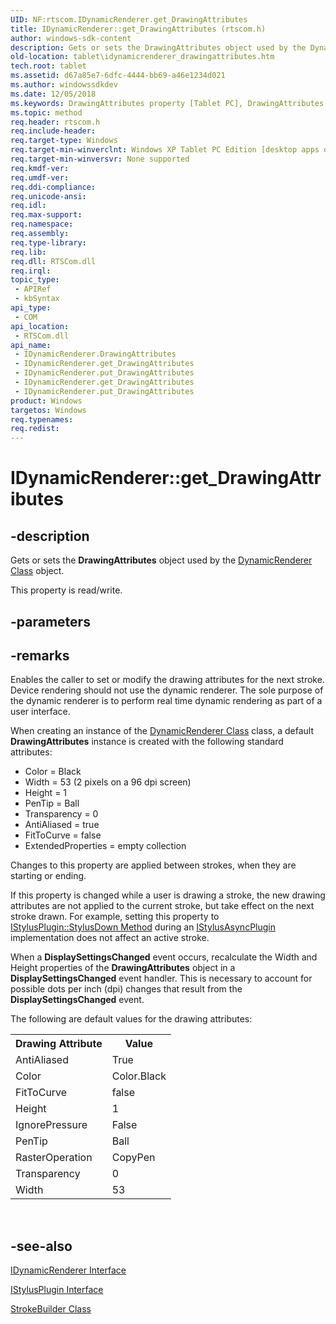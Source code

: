 ```yaml
---
UID: NF:rtscom.IDynamicRenderer.get_DrawingAttributes
title: IDynamicRenderer::get_DrawingAttributes (rtscom.h)
author: windows-sdk-content
description: Gets or sets the DrawingAttributes object used by the DynamicRenderer Class object.
old-location: tablet\idynamicrenderer_drawingattributes.htm
tech.root: tablet
ms.assetid: d67a85e7-6dfc-4444-bb69-a46e1234d021
ms.author: windowssdkdev
ms.date: 12/05/2018
ms.keywords: DrawingAttributes property [Tablet PC], DrawingAttributes property [Tablet PC],IDynamicRenderer interface, IDynamicRenderer interface [Tablet PC],DrawingAttributes property, IDynamicRenderer.DrawingAttributes, IDynamicRenderer.get_DrawingAttributes, IDynamicRenderer.put_DrawingAttributes, IDynamicRenderer::DrawingAttributes, IDynamicRenderer::get_DrawingAttributes, IDynamicRenderer::put_DrawingAttributes, d67a85e7-6dfc-4444-bb69-a46e1234d021, get_DrawingAttributes, rtscom/IDynamicRenderer::DrawingAttributes, rtscom/IDynamicRenderer::get_DrawingAttributes, rtscom/IDynamicRenderer::put_DrawingAttributes, tablet.idynamicrenderer_drawingattributes
ms.topic: method
req.header: rtscom.h
req.include-header: 
req.target-type: Windows
req.target-min-winverclnt: Windows XP Tablet PC Edition [desktop apps only]
req.target-min-winversvr: None supported
req.kmdf-ver: 
req.umdf-ver: 
req.ddi-compliance: 
req.unicode-ansi: 
req.idl: 
req.max-support: 
req.namespace: 
req.assembly: 
req.type-library: 
req.lib: 
req.dll: RTSCom.dll
req.irql: 
topic_type:
 - APIRef
 - kbSyntax
api_type:
 - COM
api_location:
 - RTSCom.dll
api_name:
 - IDynamicRenderer.DrawingAttributes
 - IDynamicRenderer.get_DrawingAttributes
 - IDynamicRenderer.put_DrawingAttributes
 - IDynamicRenderer.get_DrawingAttributes
 - IDynamicRenderer.put_DrawingAttributes
product: Windows
targetos: Windows
req.typenames: 
req.redist: 
---
```


# IDynamicRenderer::get_DrawingAttributes


## -description



Gets or sets the <b>DrawingAttributes</b> object used by the <a href="https://msdn.microsoft.com/938e1eb2-3dd4-4e21-9c46-9ef840172b05">DynamicRenderer Class</a> object.



This property is read/write.


## -parameters


## -remarks



Enables the caller to set or modify the drawing attributes for the next stroke. Device rendering should not use the dynamic renderer. The sole purpose of the dynamic renderer is to perform real time dynamic rendering as part of a user interface.

When creating an instance of the <a href="https://msdn.microsoft.com/938e1eb2-3dd4-4e21-9c46-9ef840172b05">DynamicRenderer Class</a> class, a default <b>DrawingAttributes</b> instance is created with the following standard attributes:

<ul>
<li>Color = Black</li>
<li>Width = 53 (2 pixels on a 96 dpi screen)</li>
<li>Height = 1</li>
<li>PenTip = Ball</li>
<li>Transparency = 0</li>
<li>AntiAliased = true</li>
<li>FitToCurve = false</li>
<li>ExtendedProperties = empty collection</li>
</ul>
Changes to this property are applied between strokes, when they are starting or ending.

If this property is changed while a user is drawing a stroke, the new drawing attributes are not applied to the current stroke, but take effect on the next stroke drawn. For example, setting this property to <a href="https://msdn.microsoft.com/13fb831c-e3e8-4e04-81ce-d4658be105a0">IStylusPlugin::StylusDown Method</a> during an <a href="https://msdn.microsoft.com/bf961d70-2576-493b-a34d-c7c72b6c0234">IStylusAsyncPlugin</a> implementation does not affect an active stroke.

When a <b>DisplaySettingsChanged</b> event occurs, recalculate the Width and Height properties of the <b>DrawingAttributes</b> object in a <b>DisplaySettingsChanged</b> event handler. This is necessary to account for possible dots per inch (dpi) changes that result from the <b>DisplaySettingsChanged</b> event.

The following are default values for the drawing attributes:

<table>
<tr>
<th>Drawing Attribute</th>
<th>Value</th>
</tr>
<tr>
<td>
AntiAliased

</td>
<td>
True

</td>
</tr>
<tr>
<td>
Color

</td>
<td>
Color.Black

</td>
</tr>
<tr>
<td>
FitToCurve

</td>
<td>
false

</td>
</tr>
<tr>
<td>
Height

</td>
<td>
1

</td>
</tr>
<tr>
<td>
IgnorePressure

</td>
<td>
False

</td>
</tr>
<tr>
<td>
PenTip

</td>
<td>
Ball

</td>
</tr>
<tr>
<td>
RasterOperation

</td>
<td>
CopyPen

</td>
</tr>
<tr>
<td>
Transparency

</td>
<td>
0

</td>
</tr>
<tr>
<td>
Width

</td>
<td>
53

</td>
</tr>
</table>
 




## -see-also




<a href="https://msdn.microsoft.com/6435b297-d6a7-418b-afc0-f8cc0b329842">IDynamicRenderer Interface</a>



<a href="https://msdn.microsoft.com/bbef5cdb-4112-4733-80bb-692b7a198605">IStylusPlugin Interface</a>



<a href="https://msdn.microsoft.com/0d699089-b913-4020-9284-a955f61fd861">StrokeBuilder Class</a>
 

 

